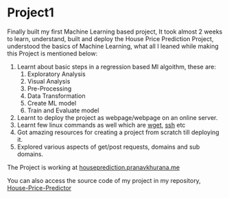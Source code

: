 # Project1

Finally built my first Machine Learning based project, It took almost 2 weeks to learn, understand, built and deploy the House Price Prediction Project, understood the basics of Machine Learning, what all I leaned while making this Project is mentioned below:

1. Learnt about basic steps in a regression based Ml algoithm, these are:
   1. Exploratory Analysis
   2. Visual Analysis
   3. Pre-Processing
   4. Data Transformation
   5. Create ML model
   6. Train and Evaluate model
2. Learnt to deploy the project as webpage/webpage on an online server.
3. Learnt few linux commands as well which are [wget](), [ssh]() etc
4. Got amazing resources for creating a project from scratch till deploying it.
5. Explored various aspects of  get/post requests, domains and sub domains.


The Project is working at [houseprediction.pranavkhurana.me](http://houseprediction.pranavkhurana.me)

You can also access the source code of my project in my repository, [House-Price-Predictor](https://github.com/Pranav-Khurana/House-Price-Predictor)
